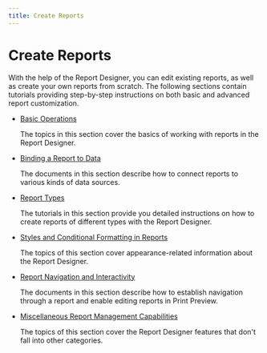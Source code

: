 ```yaml
---
title: Create Reports
---
```

# Create Reports
With the help of the Report Designer, you can edit existing reports, as well as create your own reports from scratch. The following sections contain tutorials providing step-by-step instructions on both basic and advanced report customization.
* [Basic Operations](../../../../interface-elements-for-desktop/articles/report-designer/report-designer-for-winforms/create-reports/basic-operations.md)
	
	The topics in this section cover the basics of working with reports in the Report Designer.
* [Binding a Report to Data](../../../../interface-elements-for-desktop/articles/report-designer/report-designer-for-winforms/create-reports/binding-a-report-to-data.md)
	
	The documents in this section describe how to connect reports to various kinds of data sources.
* [Report Types](../../../../interface-elements-for-desktop/articles/report-designer/report-designer-for-winforms/create-reports/report-types.md)
	
	The tutorials in this section provide you detailed instructions on how to create reports of different types with the Report Designer.
* [Styles and Conditional Formatting in Reports](../../../../interface-elements-for-desktop/articles/report-designer/report-designer-for-winforms/create-reports/styles-and-conditional-formatting-in-reports.md)
	
	The topics of this section cover appearance-related information about the Report Designer.
* [Report Navigation and Interactivity](../../../../interface-elements-for-desktop/articles/report-designer/report-designer-for-winforms/create-reports/report-navigation-and-interactivity.md)
	
	The documents in this section describe how to establish navigation through a report and enable editing reports in Print Preview.
* [Miscellaneous Report Management Capabilities](../../../../interface-elements-for-desktop/articles/report-designer/report-designer-for-winforms/create-reports/miscellaneous-report-management-capabilities.md)
	
	The topics of this section cover the Report Designer features that don't fall into other categories.
